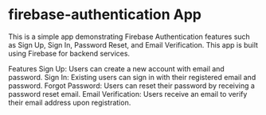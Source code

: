 # firebase-authentication App
This is a simple app demonstrating Firebase Authentication features such as Sign Up, Sign In, Password Reset, and Email Verification. This app is built using Firebase for backend services.

Features
Sign Up: Users can create a new account with email and password.
Sign In: Existing users can sign in with their registered email and password.
Forgot Password: Users can reset their password by receiving a password reset email.
Email Verification: Users receive an email to verify their email address upon registration.
